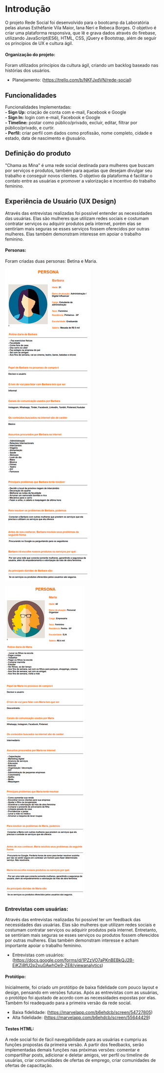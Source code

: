 # Introdução
  O projeto Rede Social foi desenvolvido para o bootcamp da Laboratória pelas alunas Esthéfanie Vila Maior, Iana Neri e Rebeca Borges. O objetivo é criar uma plataforma responsiva, que lê e grava dados através do firebase, utilizando JavaScript(ES6), HTML, CSS, jQuery e Bootstrap, além de seguir os princípios de UX e cultura ágil.

#### Organização do projeto:
  Foram utilizados princípios da cultura ágil, criando um backlog baseado nas histórias dos usuários.
* Planejamento: (https://trello.com/b/NKFJxdVN/rede-social)

## Funcionalidades
  Funcionalidades Implementadas: <br>
  **- Sign Up:** criação de conta com e-mail, Facebook e Google <br>
  **- Sign In:** login com e-mail, Facebook e Google <br>
  **- Timeline:** postar como público/privado, excluir, editar, filtrar por público/privado, e curtir. <br>
  **- Perfil:** criar perfil com dados como profissão, nome completo, cidade e estado, data de nascimento e @usuário.<br>
 
## Definição do produto
  "Chama as Mina" é uma rede social destinada para mulheres que buscam por serviços e produtos, também para aquelas que desejam divulgar seu trabalho e conseguir novos clientes. O objetivo da plataforma é facilitar o contato entre as usuárias e promover a valorização e incentivo do trabalho feminino.

## Experiência de Usuário (UX Design)
  Através das entrevistas realizadas foi possível entender as necessidades das usuárias. Elas são mulheres que utilizam redes sociais e costumam contratar serviços ou adquirir produtos pela internet, porém elas se sentiriam mais seguras se esses serviços fossem oferecidos por outras mulheres. Elas também demonstram interesse em apoiar o trabalho feminino.

#### Personas:
  Foram criadas duas personas: Betina e Maria.

![Barbara](public/images/Barbara.png)

![Maria](public/images/Maria.png)

### Entrevistas com usuárias:
  Através das entrevistas realizadas foi possível ter um feedback das necessidades das usuárias. Elas são mulheres que utilizam redes sociais e costumam contratar serviços ou adquirir produtos pela internet. Entretanto, se sentiriam mais seguras se esses serviços ou produtos fossem oferecidos por outras mulheres. Elas também demonstram interesse e acham importante apoiar o trabalho feminino.

* Entrevistas com usuários: <br>
(https://docs.google.com/forms/d/1PZzVO7aPKnBEBkQJ2B-EiKZj8fU2p2xuGAwhOe9-ZE8/viewanalytics)

#### Protótipo:

Inicialmente, foi criado um protótipo de baixa fidelidade com pouco layout e design, pensando em versões futuras. Após as entrevistas com as usuárias, o protótipo foi ajustado de acordo com as necessidades expostas por elas. Também foi readequado para a primeira versão da rede social.

* Baixa fidelidade: (https://marvelapp.com/b6ehdcb/screen/54727805)
* Alta fidelidade: (https://marvelapp.com/b6ehdcb/screen/55644429)

#### Testes HTML:
A rede social foi de fácil navegabilidade para as usuárias e cumpriu as funções propostas da primeira versão. A partir dos feedbacks, serão implementadas demais funções nas próximas versões: comentar e compartilhar posts, adicionar e deletar amigos, ver perfil ou timeline de usuárias, criar comunidades de ofertas de emprego, criar comunidades de ofertas de capacitação.